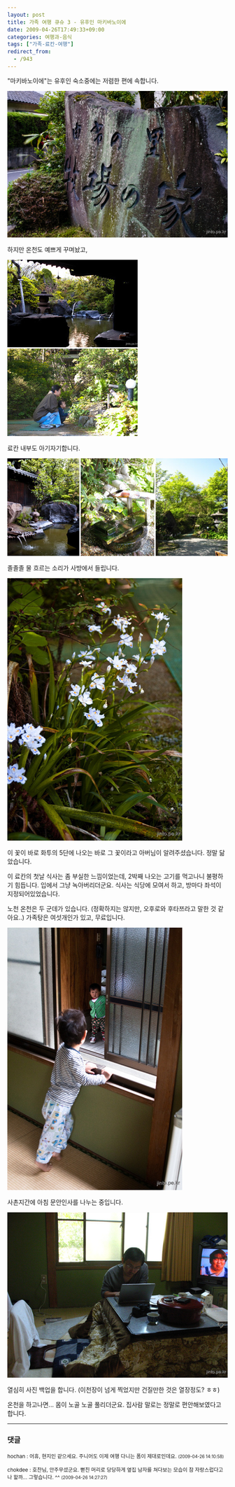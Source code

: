 ```yaml
---
layout: post
title: 가족 여행 큐슈 3 - 유후인 마키바노이에
date: 2009-04-26T17:49:33+09:00
categories: 여행과-음식
tags: ["가족-료칸-여행"]
redirect_from:
  - /943
---
```


"마키바노이에"는 유후인 숙소중에는 저렴한 편에 속합니다.

![ ](/assets/media/uploads_1_cfile2.uf.1277061149F42015228D8D.jpg)

하지만 온천도 예쁘게 꾸며놨고,

![ ](/assets/media/uploads_1_cfile22.uf.1808EB1249F43B2133FAC6.jpg)

료칸 내부도 아기자기합니다.

![ ](/assets/media/uploads_1_cfile24.uf.165C8A1049F43BC9189C80.jpg)

졸졸졸 물 흐르는 소리가 사방에서 들립니다.

![ ](/assets/media/uploads_1_cfile1.uf.1577061149F420111D81D9.jpg)

이 꽃이 바로 화투의 5단에 나오는 바로 그 꽃이라고 아버님이 알려주셨습니다. 정말 닮았습니다.

이 료칸의 첫날 식사는 좀 부실한 느낌이었는데, 2박째 나오는 고기를 먹고나니 불평하기 힘듭니다. 입에서 그냥 녹아버리더군요. 식사는 식당에 모여서 하고, 방마다 좌석이 지정되어있었습니다.

노천 온천은 두 군데가 있습니다. (정확하지는 않지만, 오후로와 후타쯔라고 말한 것 같아요..) 가족탕은 여섯개인가 있고, 무료입니다.

![ ](/assets/media/uploads_1_cfile1.uf.1777061149F4201725052E.jpg)

사촌지간에 아침 문안인사를 나누는 중입니다.

![ ](/assets/media/uploads_1_cfile22.uf.1877061149F42013202B89.jpg)

열심히 사진 백업을 합니다. (이천장이 넘게 찍었지만 건질만한 것은 열장정도? ㅎㅎ)

온천을 하고나면... 몸이 노골 노골 풀리더군요. 집사람 말로는 정말로 편안해보였다고 합니다.



* * *

### 댓글



<!--- cmt:1190 --->
<!--- mail: --->
<!--- parent:0 --->

<small>hochan : 어휴, 현지인 같으세요. 주니어도 이제 여행 다니는 폼이 제대로인데요. <small>(2009-04-26 14:10:58)</small></small>


<!--- cmt:1191 --->
<!--- mail: --->
<!--- parent:0 --->

<small>chokdee : 호찬님, 안주무셨군요. 뻗친 머리로 당당하게 옆집 남자를 쳐다보는 모습이 참 자랑스럽다고나 할까... 그렇습니다. ^^ <small>(2009-04-26 14:27:27)</small></small>

